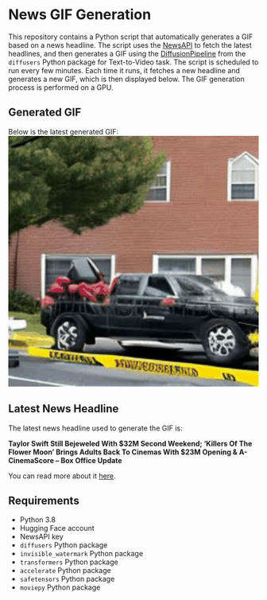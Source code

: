 # News GIF Generation
This repository contains a Python script that automatically generates a GIF based on a news headline. The script uses the [NewsAPI](https://newsapi.org/) to fetch the latest headlines, and then generates a GIF using the [DiffusionPipeline](https://github.com/huggingface/diffusers) from the `diffusers` Python package for Text-to-Video task.
The script is scheduled to run every few minutes. Each time it runs, it fetches a new headline and generates a new GIF, which is then displayed below. The GIF generation process is performed on a GPU.

## Generated GIF
Below is the latest generated GIF:
![Generated GIF](output.gif?raw=true&v=1697998233)

## Latest News Headline
The latest news headline used to generate the GIF is:

**Taylor Swift Still Bejeweled With $32M Second Weekend; ‘Killers Of The Flower Moon’ Brings Adults Back To Cinemas With $23M Opening & A- CinemaScore – Box Office Update**

You can read more about it [here](https://deadline.com/2023/10/box-office-taylor-swift-killers-of-the-flower-moon-1235579033/).

## Requirements
- Python 3.8
- Hugging Face account
- NewsAPI key
- `diffusers` Python package
- `invisible_watermark` Python package
- `transformers` Python package
- `accelerate` Python package
- `safetensors` Python package
- `moviepy` Python package
